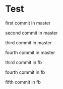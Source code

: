 # Test

first commit in master

second commit in master

third commit in master

fourth commit in master

third commit in fb

fourth commit in fb

fifth commit in fb

